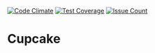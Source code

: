 [![Code Climate](https://codeclimate.com/repos/5676a5627df1497aa700439c/badges/6f5550604a2454134f97/gpa.svg)](https://codeclimate.com/repos/5676a5627df1497aa700439c/feed)
[![Test Coverage](https://codeclimate.com/repos/5676a5627df1497aa700439c/badges/6f5550604a2454134f97/coverage.svg)](https://codeclimate.com/repos/5676a5627df1497aa700439c/coverage)
[![Issue Count](https://codeclimate.com/repos/5676a5627df1497aa700439c/badges/6f5550604a2454134f97/issue_count.svg)](https://codeclimate.com/repos/5676a5627df1497aa700439c/feed)

# Cupcake